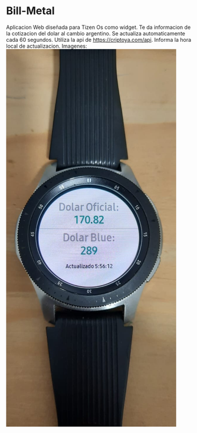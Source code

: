# Bill-Metal

Aplicacion Web diseñada para Tizen Os como widget.
Te da informacion de la cotizacion del dolar al cambio argentino.
Se actualiza automaticamente cada 60 segundos.
Utiliza la api de https://criptoya.com/api.
Informa la hora local de actualizacion.
Imagenes:
<img src="/BillMetal/app.jpeg" alt="app"/>
